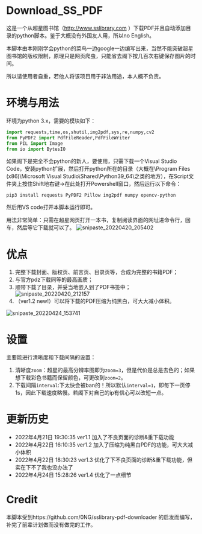 # Download_SS_PDF
这是一个从超星图书馆（http://www.sslibrary.com ）下载PDF并且自动添加目录的python脚本。鉴于大概没有外国友人用，所以no English。

本脚本由本刚刚学会python的菜鸟一边google一边编写出来，当然不能突破超星图书馆的版权限制，原理只是网页爬虫，只能省去阁下按几百次右键保存图片的时间。

所以请使用者自重，若他人将该项目用于非法用途，本人概不负责。

# 环境与用法
环境为python 3.x，需要的模块如下：
```python
import requests,time,os,shutil,img2pdf,sys,re,numpy,cv2
from PyPDF2 import PdfFileReader,PdfFileWriter
from PIL import Image
from io import BytesIO
```

如果阁下是完全不会python的新人，要使用，只需下载一个Visual Studio Code，安装python扩展，然后打开python所在的目录（大概在\Program Files (x86)\Microsoft Visual Studio\Shared\Python39_64\之类的地方），在Script文件夹上按住Shift地右键→在此处打开Powershell窗口，然后运行以下命令：
```
pip3 install requests PyPDF2 Pillow img2pdf numpy opencv-python
```
然后用VS code打开本脚本运行即可。

用法非常简单：只需在超星网页打开一本书，复制阅读界面的网址进命令行，回车，然后等它下载就可以了。
![snipaste_20220420_205402](https://user-images.githubusercontent.com/74524914/164235308-4b62c5e9-475e-4400-b53b-69bb32fad3c6.png)

# 优点
1. 完整下载封面、版权页、前言页、目录页等，合成为完整的书籍PDF；
2. 与官方pdz下载同等的最高画质；
3. 顺带下载了目录，并妥当地嵌入到了PDF书签中；
![snipaste_20220420_212157](https://user-images.githubusercontent.com/74524914/164239989-9b3190d7-0233-45c5-9287-38d1c6be6b0f.jpg)
4. （ver1.2 new!）可以将下载的PDF压缩为纯黑白，可大大减小体积。

![snipaste_20220424_153741](https://user-images.githubusercontent.com/74524914/164965640-20f0523c-570c-4f1f-88bb-e81bc4aa5885.jpg)


# 设置
主要能进行清晰度和下载间隔的设置：
1. 清晰度`zoom`：超星的最高分辨率图即为`zoom=3`，但是代价是总是去色的；如果想下载彩色书籍而保留颜色，可更改到`zoom=2`。
2. 下载间隔`interval`:下太快会被ban的！所以默认`interval=1`，即每下一页停1s，因此下载速度略慢。若阁下对自己的ip有信心可以改短一点。

# 更新历史
- 2022年4月21日 19:30:35 ver1.1 加入了不良页面的诊断&重下载功能
- 2022年4月22日 16:10:35 ver1.2 加入了压缩为纯黑白PDF的功能，可大大减小体积
- 2022年4月22日 18:30:23 ver1.3 优化了下不良页面的诊断&重下载功能，但实在下不了我也没办法了
- 2022年4月24日 15:28:26 ver1.4 优化了一点细节

# Credit
本脚本受到https://github.com/0NG/sslibrary-pdf-downloader 的启发而编写，补完了前辈计划做而没有做完的工作。
